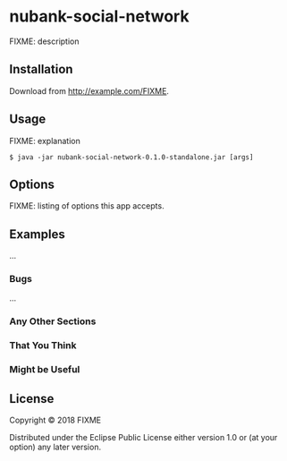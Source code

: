 # nubank-social-network

FIXME: description

## Installation

Download from http://example.com/FIXME.

## Usage

FIXME: explanation

    $ java -jar nubank-social-network-0.1.0-standalone.jar [args]

## Options

FIXME: listing of options this app accepts.

## Examples

...

### Bugs

...

### Any Other Sections
### That You Think
### Might be Useful

## License

Copyright © 2018 FIXME

Distributed under the Eclipse Public License either version 1.0 or (at
your option) any later version.
